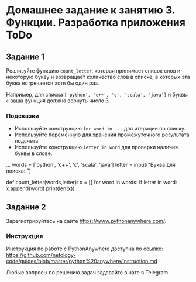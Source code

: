 # Домашнее задание к занятию 3. Функции. Разработка приложения ToDo

## Задание 1
Реализуйте функцию `count_letter`, которая принимает список слов и некоторую букву и возвращает количество слов в списке, в которых эта буква встречается хотя бы один раз.

Например, для списка `['python', 'c++', 'c', 'scala', 'java']` и буквы `c` ваша функция должна вернуть число 3.

### Подсказки
- Используйте конструкцию `for word in ...` для итерации по списку. 
- Используйте переменную для хранения промежуточного результата подсчета.
- Используйте конструкцию `letter in word` для проверки наличия буквы в слове.

...
words = ['python', 'c++', 'c', 'scala', 'java']
letter = input("Буква для поиска: ")

def count_letter(words,letter):
  x = []
  for word in words:
   if letter in word:
    x.append(word)
  print(len(x))
...

## Задание 2
Зарегистрируйтесь на сайте https://www.pythonanywhere.com/.

### Инструкция

Инструкция по работе с PythonАnywhere доступна по ссылке: https://github.com/netology-code/guides/blob/master/python%20anywhere/instruction.md

Любые вопросы по решению задач задавайте в чате в Telegram.
